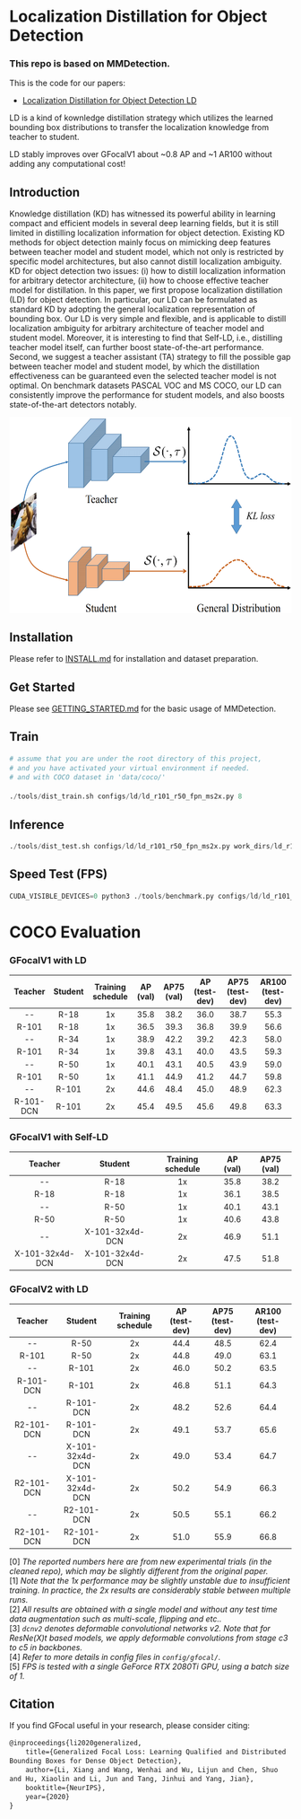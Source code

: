 # Localization Distillation for Object Detection 

### This repo is based on MMDetection.

This is the code for our papers:
 - [Localization Distillation for Object Detection ](https://arxiv.org/abs/1911.08287)[LD](https://arxiv.org/pdf/2011.12885.pdf)

LD is a kind of kownledge distillation strategy which utilizes the learned bounding box distributions to transfer the localization knowledge from teacher to student.

LD stably improves over GFocalV1 about ~0.8 AP and ~1 AR100 without adding any computational cost! 

## Introduction

Knowledge distillation (KD) has witnessed its powerful ability in learning compact and efficient models in several deep learning fields, but it is still limited in distilling localization information for object detection. Existing KD methods for object detection mainly focus on mimicking deep features between teacher model and student model, which not only is restricted by specific model architectures, but also cannot distill localization ambiguity. KD for object detection two issues: (i) how to distill localization information for arbitrary detector architecture, (ii) how to choose effective teacher model for distillation. In this paper, we first propose localization distillation (LD) for object detection. In particular, our LD can be formulated as standard KD by adopting the general localization representation of bounding box. Our LD is very simple and flexible, and is applicable to distill localization ambiguity for arbitrary architecture of teacher model and student model. Moreover, it is interesting to find that Self-LD, i.e., distilling teacher model itself, can further boost state-of-the-art performance. Second, we suggest a teacher assistant (TA) strategy to fill the possible gap between teacher model and student model, by which the distillation effectiveness can be guaranteed even the selected teacher model is not optimal. On benchmark datasets PASCAL VOC and MS COCO, our LD can consistently improve the performance for student models, and also boosts state-of-the-art detectors notably.

<img src="LD.png" width="556" height="350" align="middle"/>


## Installation

Please refer to [INSTALL.md](docs/INSTALL.md) for installation and dataset preparation.

## Get Started

Please see [GETTING_STARTED.md](docs/GETTING_STARTED.md) for the basic usage of MMDetection.

## Train

```python
# assume that you are under the root directory of this project,
# and you have activated your virtual environment if needed.
# and with COCO dataset in 'data/coco/'

./tools/dist_train.sh configs/ld/ld_r101_r50_fpn_ms2x.py 8
```

## Inference

```python
./tools/dist_test.sh configs/ld/ld_r101_r50_fpn_ms2x.py work_dirs/ld_r101_r50_fpn_ms2x/epoch_24.pth 8 --eval bbox
```

## Speed Test (FPS)

```python
CUDA_VISIBLE_DEVICES=0 python3 ./tools/benchmark.py configs/ld/ld_r101_r50_fpn_ms2x.py work_dirs/ld_r101_r50_fpn_ms2x/epoch_24.pth
```

# COCO Evaluation

### GFocalV1 with LD
| Teacher | Student | Training schedule | AP (val)| AP75 (val)| AP (test-dev)| AP75 (test-dev)| AR100 (test-dev)|
|:----:|:-------:|:-------:|:----:|:----:|:----:|:----:|:----:|
|   --   | R-18 | 1x |  35.8  |  38.2  |  36.0  |  38.7  |  55.3  |
| R-101 | R-18 | 1x |  36.5  |  39.3  |  36.8  |  39.9  |  56.6  |
|   --  | R-34 | 1x |  38.9  |  42.2  |  39.2  |  42.3  |  58.0  |
| R-101 | R-34 | 1x |  39.8  |  43.1  |  40.0  |  43.5  |  59.3  |
|   --   | R-50 | 1x |  40.1  |  43.1  |  40.5  |  43.9  |  59.0  |
| R-101 | R-50 | 1x |  41.1  |  44.9  |  41.2  |  44.7  |  59.8  |
|   --   | R-101 | 2x |  44.6  |  48.4  |  45.0  |  48.9  |  62.3  |
| R-101-DCN | R-101 | 2x |  45.4  |  49.5  |  45.6  |  49.8  |  63.3  |

### GFocalV1 with Self-LD

| Teacher | Student | Training schedule | AP (val)| AP75 (val)|
|:----:|:-------:|:-------:|:----:|:----:|
|  --    | R-18 | 1x |  35.8  |  38.2  |
| R-18  | R-18 | 1x |  36.1  |  38.5  |
|  --    | R-50 | 1x |  40.1  |  43.1  |
| R-50  | R-50 | 1x |  40.6  |  43.8  |
|  --    | X-101-32x4d-DCN | 2x |  46.9  |  51.1  |
| X-101-32x4d-DCN | X-101-32x4d-DCN | 2x |  47.5 |  51.8  |

### GFocalV2 with LD

| Teacher | Student | Training schedule | AP (test-dev)| AP75 (test-dev)| AR100 (test-dev)|
|:----:|:-------:|:-------:|:----:|:----:|:----:|
|  --    | R-50 | 2x |  44.4  |  48.5  |  62.4  |
| R-101 | R-50 | 2x |  44.8  |  49.0  |  63.1  |
|  --    | R-101 | 2x |  46.0  |  50.2  |  63.5  |
| R-101-DCN| R-101 | 2x |  46.8  |  51.1  |  64.3  |
|  --    | R-101-DCN | 2x |  48.2  |  52.6  |  64.4  |
| R2-101-DCN| R-101-DCN | 2x |  49.1  |  53.7  |  65.6  |
|  --    | X-101-32x4d-DCN | 2x |  49.0  |  53.4  |  64.7  |
| R2-101-DCN| X-101-32x4d-DCN | 2x |  50.2  |  54.9  |  66.3  |
|  --    | R2-101-DCN | 2x |  50.5  |  55.1  |  66.2  |
| R2-101-DCN| R2-101-DCN | 2x |  51.0  |  55.9  |  66.8  |

[0] *The reported numbers here are from new experimental trials (in the cleaned repo), which may be slightly different from the original paper.* \
[1] *Note that the 1x performance may be slightly unstable due to insufficient training. In practice, the 2x results are considerably stable between multiple runs.* \
[2] *All results are obtained with a single model and without any test time data augmentation such as multi-scale, flipping and etc..* \
[3] *`dcnv2` denotes deformable convolutional networks v2. Note that for ResNe(X)t based models, we apply deformable convolutions from stage c3 to c5 in backbones.* \
[4] *Refer to more details in config files in `config/gfocal/`.* \
[5] *FPS is tested with a single GeForce RTX 2080Ti GPU, using a batch size of 1.* 

## Citation

If you find GFocal useful in your research, please consider citing:

```
@inproceedings{li2020generalized,
    title={Generalized Focal Loss: Learning Qualified and Distributed Bounding Boxes for Dense Object Detection},
    author={Li, Xiang and Wang, Wenhai and Wu, Lijun and Chen, Shuo and Hu, Xiaolin and Li, Jun and Tang, Jinhui and Yang, Jian},
    booktitle={NeurIPS},
    year={2020}
}
```
